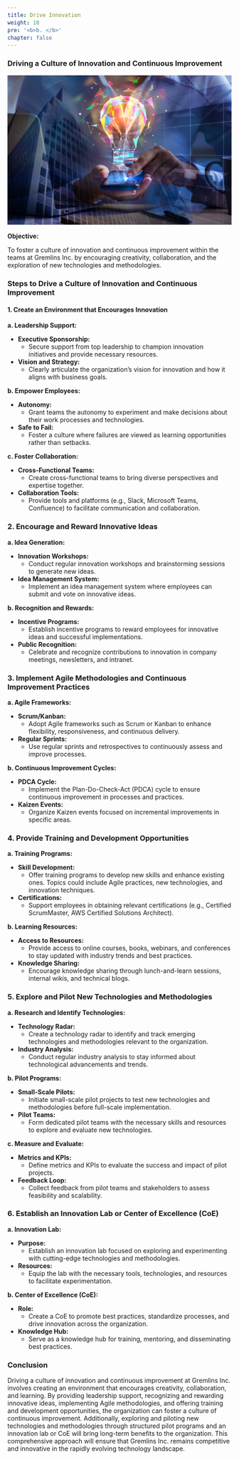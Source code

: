 ```yaml
---
title: Drive Innovation
weight: 10
pre: '<b>b. </b>'
chapter: false
---
```


### Driving a Culture of Innovation and Continuous Improvement

![Innovation](images/innovation.jpeg)

**Objective:**

To foster a culture of innovation and continuous improvement within the teams at Gremlins Inc. by encouraging creativity, collaboration, and the exploration of new technologies and methodologies.

### Steps to Drive a Culture of Innovation and Continuous Improvement

#### 1. Create an Environment that Encourages Innovation

**a. Leadership Support:**
- **Executive Sponsorship:**
  - Secure support from top leadership to champion innovation initiatives and provide necessary resources.
- **Vision and Strategy:**
  - Clearly articulate the organization’s vision for innovation and how it aligns with business goals.

**b. Empower Employees:**
- **Autonomy:**
  - Grant teams the autonomy to experiment and make decisions about their work processes and technologies.
- **Safe to Fail:**
  - Foster a culture where failures are viewed as learning opportunities rather than setbacks.

**c. Foster Collaboration:**
- **Cross-Functional Teams:**
  - Create cross-functional teams to bring diverse perspectives and expertise together.
- **Collaboration Tools:**
  - Provide tools and platforms (e.g., Slack, Microsoft Teams, Confluence) to facilitate communication and collaboration.

### 2. Encourage and Reward Innovative Ideas

**a. Idea Generation:**
- **Innovation Workshops:**
  - Conduct regular innovation workshops and brainstorming sessions to generate new ideas.
- **Idea Management System:**
  - Implement an idea management system where employees can submit and vote on innovative ideas.

**b. Recognition and Rewards:**
- **Incentive Programs:**
  - Establish incentive programs to reward employees for innovative ideas and successful implementations.
- **Public Recognition:**
  - Celebrate and recognize contributions to innovation in company meetings, newsletters, and intranet.

### 3. Implement Agile Methodologies and Continuous Improvement Practices

**a. Agile Frameworks:**
- **Scrum/Kanban:**
  - Adopt Agile frameworks such as Scrum or Kanban to enhance flexibility, responsiveness, and continuous delivery.
- **Regular Sprints:**
  - Use regular sprints and retrospectives to continuously assess and improve processes.

**b. Continuous Improvement Cycles:**
- **PDCA Cycle:**
  - Implement the Plan-Do-Check-Act (PDCA) cycle to ensure continuous improvement in processes and practices.
- **Kaizen Events:**
  - Organize Kaizen events focused on incremental improvements in specific areas.

### 4. Provide Training and Development Opportunities

**a. Training Programs:**
- **Skill Development:**
  - Offer training programs to develop new skills and enhance existing ones. Topics could include Agile practices, new technologies, and innovation techniques.
- **Certifications:**
  - Support employees in obtaining relevant certifications (e.g., Certified ScrumMaster, AWS Certified Solutions Architect).

**b. Learning Resources:**
- **Access to Resources:**
  - Provide access to online courses, books, webinars, and conferences to stay updated with industry trends and best practices.
- **Knowledge Sharing:**
  - Encourage knowledge sharing through lunch-and-learn sessions, internal wikis, and technical blogs.

### 5. Explore and Pilot New Technologies and Methodologies

**a. Research and Identify Technologies:**
- **Technology Radar:**
  - Create a technology radar to identify and track emerging technologies and methodologies relevant to the organization.
- **Industry Analysis:**
  - Conduct regular industry analysis to stay informed about technological advancements and trends.

**b. Pilot Programs:**
- **Small-Scale Pilots:**
  - Initiate small-scale pilot projects to test new technologies and methodologies before full-scale implementation.
- **Pilot Teams:**
  - Form dedicated pilot teams with the necessary skills and resources to explore and evaluate new technologies.

**c. Measure and Evaluate:**
- **Metrics and KPIs:**
  - Define metrics and KPIs to evaluate the success and impact of pilot projects.
- **Feedback Loop:**
  - Collect feedback from pilot teams and stakeholders to assess feasibility and scalability.

### 6. Establish an Innovation Lab or Center of Excellence (CoE)

**a. Innovation Lab:**
- **Purpose:**
  - Establish an innovation lab focused on exploring and experimenting with cutting-edge technologies and methodologies.
- **Resources:**
  - Equip the lab with the necessary tools, technologies, and resources to facilitate experimentation.

**b. Center of Excellence (CoE):**
- **Role:**
  - Create a CoE to promote best practices, standardize processes, and drive innovation across the organization.
- **Knowledge Hub:**
  - Serve as a knowledge hub for training, mentoring, and disseminating best practices.

### Conclusion

Driving a culture of innovation and continuous improvement at Gremlins Inc. involves creating an environment that encourages creativity, collaboration, and learning. By providing leadership support, recognizing and rewarding innovative ideas, implementing Agile methodologies, and offering training and development opportunities, the organization can foster a culture of continuous improvement. Additionally, exploring and piloting new technologies and methodologies through structured pilot programs and an innovation lab or CoE will bring long-term benefits to the organization. This comprehensive approach will ensure that Gremlins Inc. remains competitive and innovative in the rapidly evolving technology landscape.

